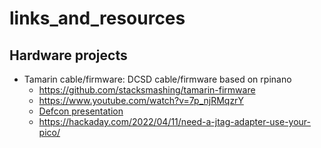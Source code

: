 # links_and_resources

## Hardware projects

- Tamarin cable/firmware: DCSD cable/firmware based on rpinano
    - https://github.com/stacksmashing/tamarin-firmware
    - https://www.youtube.com/watch?v=7p_njRMqzrY
    - [Defcon presentation](https://media.defcon.org/DEF%20CON%2030/DEF%20CON%2030%20presentations/stacksmashing%20-%20The%20hitchhackers%20guide%20to%20iPhone%20Lightning%20%20%20JTAG%20hacking.pdf)
    - https://hackaday.com/2022/04/11/need-a-jtag-adapter-use-your-pico/

